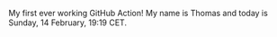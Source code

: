 My first ever working GitHub Action!
My name is Thomas and today is Sunday, 14 February, 19:19 CET. 
